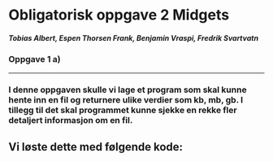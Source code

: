 # Obligatorisk oppgave 2 Midgets

##### _Tobias Albert_, _Espen Thorsen Frank_, _Benjamin Vraspi_, _Fredrik Svartvatn_

### Oppgave 1 a) 

----------------------------------------------------------------------------------
### I denne oppgaven skulle vi lage et program som skal kunne hente inn en fil og returnere ulike verdier som kb, mb, gb. I tillegg til det skal programmet kunne sjekke en rekke fler detaljert informasjon om en fil.  
Vi løste dette med følgende kode: 
----------------------------------------------------------------------------------
